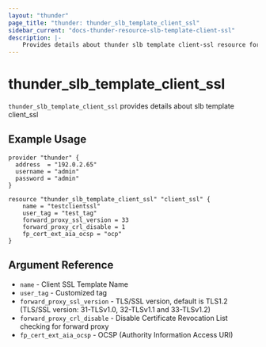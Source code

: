 ```yaml
---
layout: "thunder"
page_title: "thunder: thunder_slb_template_client_ssl"
sidebar_current: "docs-thunder-resource-slb-template-client-ssl"
description: |-
    Provides details about thunder slb template client-ssl resource for A10
---
```


# thunder\_slb\_template\_client\_ssl

`thunder_slb_template_client_ssl` provides details about slb template client_ssl
## Example Usage


```hcl
provider "thunder" {
  address  = "192.0.2.65"
  username = "admin"
  password = "admin"
}

resource "thunder_slb_template_client_ssl" "client_ssl" {
	name = "testclientssl"
	user_tag = "test_tag"
	forward_proxy_ssl_version = 33
	forward_proxy_crl_disable = 1
	fp_cert_ext_aia_ocsp = "ocp" 
}
```

## Argument Reference

* `name` - Client SSL Template Name
* `user_tag` - Customized tag
* `forward_proxy_ssl_version` - TLS/SSL version, default is TLS1.2 (TLS/SSL version: 31-TLSv1.0, 32-TLSv1.1 and 33-TLSv1.2)
* `forward_proxy_crl_disable` - Disable Certificate Revocation List checking for forward proxy
* `fp_cert_ext_aia_ocsp` - OCSP (Authority Information Access URI)

